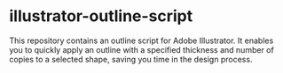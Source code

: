 # illustrator-outline-script
This repository contains an outline script for Adobe Illustrator. It enables you to quickly apply an outline with a specified thickness and number of copies to a selected shape, saving you time in the design process.
